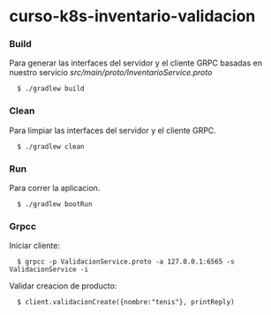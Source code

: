 # curso-k8s-inventario-validacion

### Build

Para generar las interfaces del servidor y el cliente GRPC basadas
en nuestro servicio _src/main/proto/InventarioService.proto_

      
      $ ./gradlew build
      
### Clean

Para limpiar las interfaces del servidor y el cliente GRPC.

      
      $ ./gradlew clean
      
### Run

Para correr la aplicacion.

      $ ./gradlew bootRun
      
### Grpcc
Iniciar cliente:

      $ grpcc -p ValidacionService.proto -a 127.0.0.1:6565 -s ValidacionService -i
      
Validar creacion de  producto:

      $ client.validacionCreate({nombre:"tenis"}, printReply)